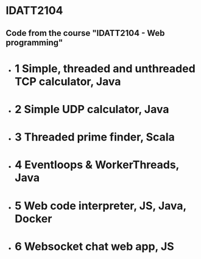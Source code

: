 # IDATT2104
## Code from the course "IDATT2104 - Web programming"

- # 1 Simple, threaded and unthreaded TCP calculator, Java
- # 2 Simple UDP calculator, Java
- # 3 Threaded prime finder, Scala
- # 4 Eventloops & WorkerThreads, Java
- # 5 Web code interpreter, JS, Java, Docker
- # 6 Websocket chat web app, JS
